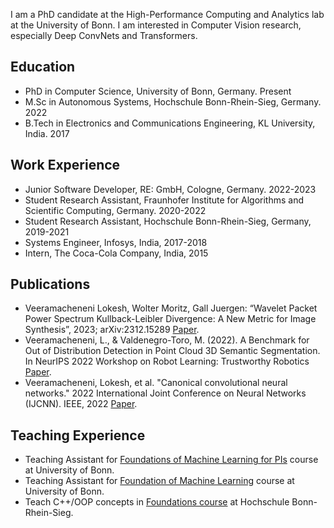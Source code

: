 I am a PhD candidate at the High-Performance Computing and Analytics lab at the University of Bonn. I am interested in Computer Vision research, especially Deep ConvNets and Transformers.

## Education
* PhD in Computer Science, University of Bonn, Germany. Present
* M.Sc in Autonomous Systems, Hochschule Bonn-Rhein-Sieg, Germany. 2022
* B.Tech in Electronics and Communications Engineering, KL University, India. 2017

## Work Experience
* Junior Software Developer, RE: GmbH, Cologne, Germany. 2022-2023
* Student Research Assistant, Fraunhofer Institute for Algorithms and Scientific Computing, Germany. 2020-2022
* Student Research Assistant, Hochschule Bonn-Rhein-Sieg, Germany, 2019-2021
* Systems Engineer, Infosys, India, 2017-2018
* Intern, The Coca-Cola Company, India, 2015

## Publications
* Veeramacheneni Lokesh, Wolter Moritz, Gall Juergen: “Wavelet Packet Power Spectrum Kullback-Leibler Divergence: A New Metric for Image Synthesis”, 2023; arXiv:2312.15289 [Paper](https://arxiv.org/pdf/2312.15289.pdf).
* Veeramacheneni, L., & Valdenegro-Toro, M. (2022). A Benchmark for Out of Distribution Detection in Point Cloud 3D Semantic Segmentation. In NeurIPS 2022 Workshop on Robot Learning: Trustworthy Robotics [Paper](https://arxiv.org/pdf/2211.06241.pdf).
* Veeramacheneni, Lokesh, et al. "Canonical convolutional neural networks." 2022 International Joint Conference on Neural Networks (IJCNN). IEEE, 2022 [Paper](https://arxiv.org/pdf/2206.01509.pdf).

## Teaching Experience
* Teaching Assistant for [Foundations of Machine Learning for PIs](https://www.hpc.uni-bonn.de/en/events/foundations-of-machine-learning-for-pis) course at University of Bonn.
* Teaching Assistant for [Foundation of Machine Learning](https://github.com/Deep-Learning-with-Jax) course at University of Bonn.
* Teach C++/OOP concepts in [Foundations course](https://github.com/mas-group/foundations_course) at Hochschule Bonn-Rhein-Sieg.
